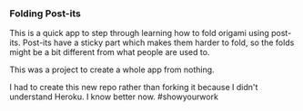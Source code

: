 ### Folding Post-its

This is a quick app to step through learning how to fold origami using post-its.
Post-its have a sticky part which makes them harder to fold, so the folds might be a bit different from what people are used to.

This was a project to create a whole app from nothing.

I had to create this new repo rather than forking it because I didn't understand Heroku. I know better now. #showyourwork